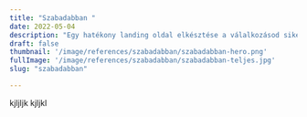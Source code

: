 ```yaml
---
title: "Szabadabban "
date: 2022-05-04
description: "Egy hatékony landing oldal elkésztése a válalkozásod sikerének a kulcsa lehet"
draft: false
thumbnail: '/image/references/szabadabban/szabadabban-hero.png'
fullImage: '/image/references/szabadabban/szabadabban-teljes.jpg'
slug: "szabadabban"

---
```


kjljljk
kjljkl


